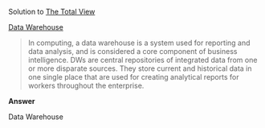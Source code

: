 Solution to [The Total View](https://www.hackerrank.com/challenges/the-total-view)

[Data Warehouse](https://en.wikipedia.org/wiki/Data_warehouse)
> In computing, a data warehouse is a system used for reporting and data analysis, and is considered a core component of business intelligence. DWs are central repositories of integrated data from one or more disparate sources. They store current and historical data in one single place that are used for creating analytical reports for workers throughout the enterprise.

**Answer**

Data Warehouse